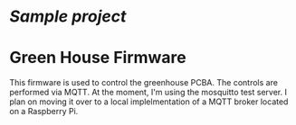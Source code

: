 # _Sample project_

Green House Firmware
====================
This firmware is used to control the greenhouse PCBA.  The controls are performed via MQTT.  At the moment, I'm using the mosquitto test server.  I plan on moving it over to a local implelmentation of a MQTT broker located on a Raspberry Pi.
